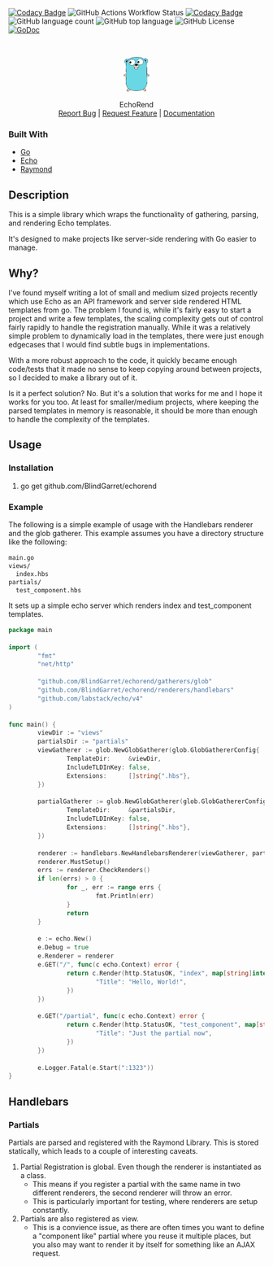 
[![Codacy Badge](https://app.codacy.com/project/badge/Coverage/dd935c6857884fd4ad0ae2a4886a9872)](https://app.codacy.com/gh/BlindGarret/echorend/dashboard?utm_source=gh&utm_medium=referral&utm_content=&utm_campaign=Badge_coverage)
![GitHub Actions Workflow Status](https://img.shields.io/github/actions/workflow/status/BlindGarret/echorend/ci.yaml)
[![Codacy Badge](https://app.codacy.com/project/badge/Grade/dd935c6857884fd4ad0ae2a4886a9872)](https://app.codacy.com/gh/BlindGarret/echorend/dashboard?utm_source=gh&utm_medium=referral&utm_content=&utm_campaign=Badge_grade)
![GitHub language count](https://img.shields.io/github/languages/count/BlindGarret/echorend)
![GitHub top language](https://img.shields.io/github/languages/top/BlindGarret/echorend)
![GitHub License](https://img.shields.io/github/license/BlindGarret/echorend)
[![GoDoc](https://godoc.org/github.com/BlindGarret/echorend?status.svg)](https://godoc.org/github.com/BlindGarret/echorend)

<!-- PROJECT LOGO -->
<br />
<p align="center">
  <a href="https://github.com/BlindGarret/echorend">
    <img src="images/logo.png" alt="Logo" width="50">
  </a>

  <p align="center">
    EchoRend
    <br />
    <a href="https://github.com/BlindGarret/echorend/issues">Report Bug</a> |
    <a href="https://github.com/BlindGarret/echorend/issues">Request Feature</a> |
    <a href="https://pkg.go.dev/github.com/BlindGarret/echorend">Documentation</a>
  </p>
</p>

### Built With

* [Go](https://golang.org/)
* [Echo](https://echo.labstack.com/)
* [Raymond](https://github.com/aymerick/raymond) 

## Description

This is a simple library which wraps the functionality of gathering, parsing, and rendering Echo templates.

It's designed to make projects like server-side rendering with Go easier to manage.


## Why?

I've found myself writing a lot of small and medium sized projects recently which use Echo as an API framework and server side rendered HTML templates from go. The problem I found is, while it's fairly easy to start a project and write a few templates, the scaling complexity gets out of control fairly rapidly to handle the registration manually. While it was a relatively simple problem to dynamically load in the templates, there were just enough edgecases that I would find subtle bugs in implementations.

With a more robust approach to the code, it quickly became enough code/tests that it made no sense to keep copying around between projects, so I decided to make a library out of it.

Is it a perfect solution? No. But it's a solution that works for me and I hope it works for you too. At least for smaller/medium projects, where keeping the parsed templates in memory is reasonable, it should be more than enough to handle the complexity of the templates.

## Usage

### Installation

1. go get github.com/BlindGarret/echorend

### Example

The following is a simple example of usage with the Handlebars renderer and the glob gatherer.  This example assumes you have a directory structure like the following:

```
main.go
views/
  index.hbs
partials/
  test_component.hbs
```
It sets up a simple echo server which renders index and test_component templates.

```go   
package main

import (
        "fmt"
        "net/http"

        "github.com/BlindGarret/echorend/gatherers/glob"
        "github.com/BlindGarret/echorend/renderers/handlebars"
        "github.com/labstack/echo/v4"
)

func main() {
        viewDir := "views"
        partialsDir := "partials"
        viewGatherer := glob.NewGlobGatherer(glob.GlobGathererConfig{
                TemplateDir:     &viewDir,
                IncludeTLDInKey: false,
                Extensions:      []string{".hbs"},
        })

        partialGatherer := glob.NewGlobGatherer(glob.GlobGathererConfig{
                TemplateDir:     &partialsDir,
                IncludeTLDInKey: false,
                Extensions:      []string{".hbs"},
        })

        renderer := handlebars.NewHandlebarsRenderer(viewGatherer, partialGatherer)
        renderer.MustSetup()
        errs := renderer.CheckRenders()
        if len(errs) > 0 {
                for _, err := range errs {
                        fmt.Println(err)
                }
                return
        }

        e := echo.New()
        e.Debug = true
        e.Renderer = renderer
        e.GET("/", func(c echo.Context) error {
                return c.Render(http.StatusOK, "index", map[string]interface{}{
                        "Title": "Hello, World!",
                })
        })

        e.GET("/partial", func(c echo.Context) error {
                return c.Render(http.StatusOK, "test_component", map[string]interface{}{
                        "Title": "Just the partial now",
                })
        })

        e.Logger.Fatal(e.Start(":1323"))
}

```

## Handlebars

### Partials
Partials are parsed and registered with the Raymond Library. This is stored statically, which leads to a couple of interesting caveats.

1. Partial Registration is global. Even though the renderer is instantiated as a class.
    - This means if you register a partial with the same name in two different renderers, the second renderer will throw an error.
    - This is particularly important for testing, where renderers are setup constantly.
2. Partials are also registered as view.
    - This is a convience issue, as there are often times you want to define a "component like" partial where you reuse it multiple places, but you also may want to render it by itself for something like an AJAX request.


